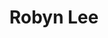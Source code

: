 ---
templateKey: member
title: Robyn Lee
andrewID: robynl
portfolio: |-
  * • I was a UI/UX Design Intern at eBay this summer where I worked on eBay Live, their new livestreaming service that allows buyers to better connect with a seller's brand and product.
  * • I worked as a UX research assistant at CMU HCII 
  * • I'm passionate about inclusivity and accessibility in design, ensuring that my designs fit to all user groups 
  *  
name: Robyn Lee
role: UI/UX Designer
description: I am currently a senior double majoring in Business Administration and Human Computer Interaction. As a UX and product designer, I'm passionate about exploring complex problem spaces and designing through empathy to improve people's daily experiences. 
photo: /img/robynl.jpg
resume: /img/robynl.pdf
year: 2023
degree: BS
major: Business + HCI
linkedIn: https://www.linkedin.com/in/robynlee168/
---